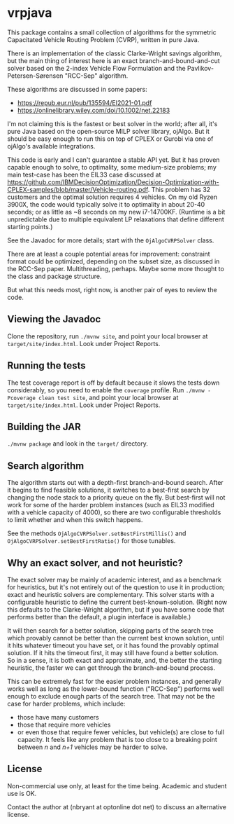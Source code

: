 # vrpjava

This package contains a small collection of algorithms for the symmetric Capacitated Vehicle Routing Problem (CVRP),
written in pure Java.

There is an implementation of the classic Clarke-Wright savings algorithm, but the main thing of interest here is an
exact branch-and-bound-and-cut solver based on the 2-index Vehicle Flow Formulation and the Pavlikov-Petersen-Sørensen
"RCC-Sep" algorithm.

These algorithms are discussed in some papers:

* https://repub.eur.nl/pub/135594/EI2021-01.pdf
* https://onlinelibrary.wiley.com/doi/10.1002/net.22183

I'm not claiming this is the fastest or best solver in the world; after all, it's pure Java based on
the open-source MILP solver library, ojAlgo. But it should be easy enough to run this on top of CPLEX
or Gurobi via one of ojAlgo's available integrations.

This code is early and I can't guarantee a stable API yet. But it has proven capable enough to solve,
to optimality, some medium-size problems; my main test-case has been the EIL33 case discussed at
https://github.com/IBMDecisionOptimization/Decision-Optimization-with-CPLEX-samples/blob/master/Vehicle-routing.pdf.
This problem has 32 customers and the optimal solution requires 4 vehicles. On my old Ryzen 3900X, the code
would typically solve it to optimality in about 20-40 seconds; or as little as ~8 seconds on my new i7-14700KF.
(Runtime is a bit unpredictable due to multiple equivalent LP relaxations that define different starting points.)

See the Javadoc for more details; start with the `OjAlgoCVRPSolver` class.

There are at least a couple potential areas for improvement: constraint format could
be optimized, depending on the subset size, as discussed in the RCC-Sep paper.
Multithreading, perhaps. Maybe some more thought to the class and package structure.

But what this needs most, right now, is another pair of eyes to review the code.

## Viewing the Javadoc

Clone the repository, run `./mvnw site`, and point your local browser at `target/site/index.html`.
Look under Project Reports.

## Running the tests

The test coverage report is off by default because it slows the tests down considerably, so you need to enable the
`coverage` profile. Run `./mvnw -Pcoverage clean test site`, and point your local browser at `target/site/index.html`.
Look under Project Reports.

## Building the JAR

`./mvnw package` and look in the `target/` directory.

## Search algorithm

The algorithm starts out with a depth-first branch-and-bound search. After it begins to find
feasible solutions, it switches to a best-first search by changing the node stack to a priority queue
on the fly. But best-first will not work for some of the harder problem instances
(such as EIL33 modified with a vehicle capacity of 4000), so there are two configurable thresholds
to limit whether and when this switch happens.

See the methods `OjAlgoCVRPSolver.setBestFirstMillis()` and `OjAlgoCVRPSolver.setBestFirstRatio()`
for those tunables.

## Why an exact solver, and not heuristic?

The exact solver may be mainly of academic interest, and as a benchmark for heuristics, but it's not entirely out of the
question to use it in production; exact and heuristic solvers are complementary. This solver starts with a configurable
heuristic to define the current best-known-solution. (Right now this defaults to the Clarke-Wright algorithm, but if you
have some code that performs better than the default, a plugin interface is available.)

It will then search for a better solution, skipping parts of the search tree which provably cannot be better than
the current best known solution, until it hits whatever timeout you have set, or it has found the provably optimal
solution. If it hits the timeout first, it may still have found a better solution. So in a sense, it is both exact and
approximate, and, the better the starting heuristic, the faster we can get through the branch-and-bound process.

This can be extremely fast for the easier problem instances, and generally works well as long as the lower-bound
function ("RCC-Sep") performs well enough to exclude enough parts of the search tree. That may not be the case for
harder problems, which include:

* those have many customers
* those that require more vehicles
* or even those that require fewer vehicles, but vehicle(s) are close to full capacity. It feels like any problem that
  is too close to a breaking point between _n_ and _n+1_ vehicles may be harder to solve.

## License

Non-commercial use only, at least for the time being. Academic and student use is OK.

Contact the author at (nbryant at optonline dot net) to discuss an alternative license.